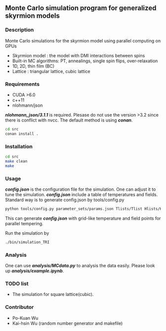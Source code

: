 ## Monte Carlo simulation program for generalized skyrmion models

### Description
Monte Carlo simulations for the skyrmion model using parallel computing on GPUs
 - Skyrmion model : the model with DMI interactions between spins
 - Built-in MC algorithms: PT, annealings, single spin flips, over-relaxation
 - 1D, 2D, thin film (BC)
 - Lattice : triangular lattice, cubic lattice

### Requirements
 - CUDA >6.0
 - c++11
 - nlohmann/json

***nlohmann_json/3.1.1*** is required. Plesase do not use the version >3.2 since there is conflict with nvcc.
The default method is using ***conan***.
```bash
cd src
conan install .

```

### Installation
```bash
cd src
make clean
make
```

### Usage
***config.json*** is the configuration file for the simulation. One can adjust it to tune the simulation.
***config.json*** include a table of temperatures and fields.
Standard way is to generate config.json by tools/config.py

```bash
python tools/config.py parameter_sets/params.json Tlists/Tlist Hlists/Hlist
```
This can generate ***config.json*** with grid-like temperature and field points for parallel tempering.

Run the simulation by
```bash
./bin/simulation_TRI
```

### Analysis

One can use ***analysis/MCdata.py*** to analysis the data easily. Please look up ***analysis/example.ipynb***.

### TODO list
 - The simulation for square lattice(cubic).

### Contributor

- Po-Kuan Wu
- Kai-hsin Wu (random number generator and makefile)
